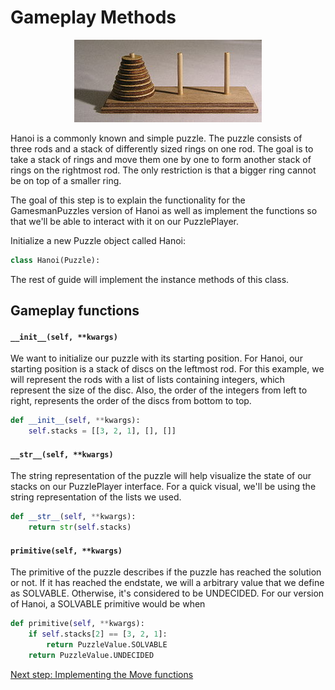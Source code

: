 # Gameplay Methods
<p align="center">
<img src='Assets/Tower_of_hanoi.jpeg'>
</p>

Hanoi is a commonly known and simple puzzle. The puzzle consists of three rods and a stack of differently sized rings on one rod. The goal is to take a stack of rings and move them one by one to form another stack of rings on the rightmost rod. The only restriction is that a bigger ring cannot be on top of a smaller ring.

The goal of this step is to explain the functionality for the GamesmanPuzzles version of Hanoi as well as implement the functions so that we'll be able to interact with it on our PuzzlePlayer. 

Initialize a new Puzzle object called Hanoi:
```python
class Hanoi(Puzzle):
```

The rest of guide will implement the instance methods of this class.

## Gameplay functions
#### `__init__(self, **kwargs)`
We want to initialize our puzzle with its starting position. For Hanoi, our starting position is a stack of discs on the leftmost rod. For this example, we will represent the rods with a list of lists containing integers, which represent the size of the disc. Also, the order of the integers from left to right, represents the order of the discs from bottom to top.
```python
def __init__(self, **kwargs):
    self.stacks = [[3, 2, 1], [], []]
```
#### `__str__(self, **kwargs)`
The string representation of the puzzle will help visualize the state of our stacks on our PuzzlePlayer interface. For a quick visual, we'll be using the string representation of the lists we used.
```python
def __str__(self, **kwargs):
    return str(self.stacks)
```
#### `primitive(self, **kwargs)`
The primitive of the puzzle describes if the puzzle has reached the solution or not. If it has reached the endstate, we will a arbitrary value that we define as SOLVABLE. Otherwise, it's considered to be UNDECIDED. For our version of Hanoi, a SOLVABLE primitive would be when 
```python
def primitive(self, **kwargs):
    if self.stacks[2] == [3, 2, 1]:
        return PuzzleValue.SOLVABLE 
    return PuzzleValue.UNDECIDED
```
[Next step: Implementing the Move functions](2_Moves.md)
